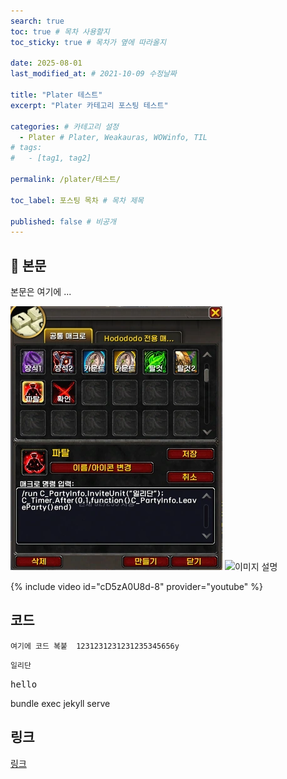```yaml
---
search: true
toc: true # 목차 사용할지
toc_sticky: true # 목차가 옆에 따라올지

date: 2025-08-01
last_modified_at: # 2021-10-09 수정날짜

title: "Plater 테스트"
excerpt: "Plater 카테고리 포스팅 테스트"

categories: # 카테고리 설정
  - Plater # Plater, Weakauras, WOWinfo, TIL
# tags:
#   - [tag1, tag2]

permalink: /plater/테스트/

toc_label: 포스팅 목차 # 목차 제목

published: false # 비공개
---
```


## 🦥 본문

본문은 여기에 ...

![이미지 설명](/assets/img/wow/wowdata/partyleave/1.webp)
![이미지 설명](http://dsky3313.github.io/1.png)

{% include video id="cD5zA0U8d-8" provider="youtube" %}

## 코드
```  
여기에 코드 복붙  1231231231231235345656y
```  

`일리단` <!--글자강조-->

<kbd>hello</kbd>

bundle exec jekyll serve <!--vsc에서 로컬 테스트-->

## 링크
[링크](https://community.algolia.com/jekyll-algolia/options.html)